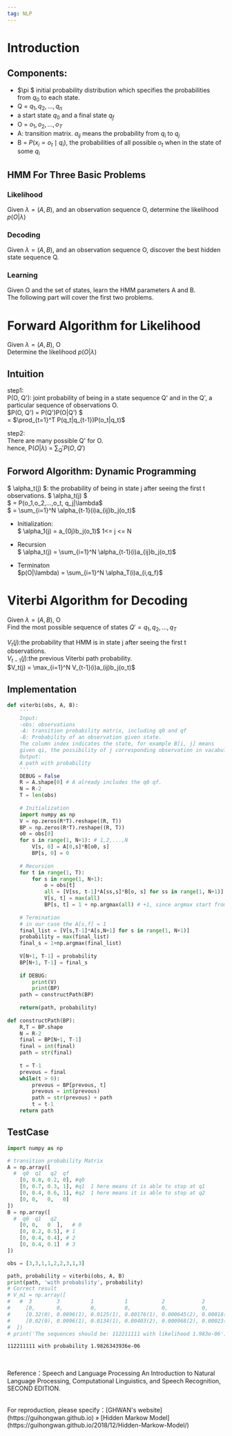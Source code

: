 ```yaml
---  
tag: NLP 
---
```


# Introduction
## Components:
- $\pi $ initial probability distribution which specifies the probabilities from $q_0$ to each state.
- Q = $q_1,q_2,...,q_n$
- a start state $q_0$ and a final state $q_f$
- O = $o_1,o_2,...,o_T$
- A: transition matrix. $a_{ij}$ means the probability from $q_i$ to $q_j$
- B = ${P({x_i=o_t} \mid {q_i})}$, the probabilities of all possible $o_t$ when in the state of some $q_i$

## HMM For Three Basic Problems
### Likelihood
Given $\lambda = (A, B)$, and an observation sequence O, determine the likelihood $p(O|\lambda)$
### Decoding
Given $\lambda = (A, B)$, and an observation sequence O, discover the best hidden state sequence Q.
### Learning
Given O and the set of states, learn the HMM parameters A and B.    
The following part will cover the first two problems.

# Forward Algorithm for Likelihood
Given $\lambda = (A, B)$, O    
Determine the likelihood $p(O|\lambda)$

## Intuition
step1:    
P(O, Q'): joint probability of being in a state sequence Q' and in the Q', a particular sequence of observations O.    
$P(O, Q') = P(Q')P(O|Q')  $  
= $\prod_{t=1}^T P(q_t|q_{t-1})P(o_t|q_t)$      
    
step2:    
There are many possible Q' for O.        
hence, P$(O|\lambda)$ = $\sum_Q' P(O,Q')$

## Forword Algorithm: Dynamic Programming
$ \alpha_t(j) $: the probability of being in state j after seeing the first t observations.
$ \alpha_t(j) $    
$ = P(o_1,o_2,...,o_t, q_j|\lambda$    
$ = \sum_{i=1}^N \alpha_{t-1}(i)a_{ij}b_j(o_t)$



- Initialization:    
$ \alpha_1(j) = a_{0j}b_j(o_1)$ 1<= j <= N

- Recursion    
$ \alpha_t(j) = \sum_{i=1}^N \alpha_{t-1}(i)a_{ij}b_j(o_t)$

- Terminaton    
$p(O|\lambda) = \sum_{i=1}^N \alpha_T(i)a_{i,q_f}$

# Viterbi Algorithm for Decoding
Given $\lambda = (A, B)$, O    
Find the most possible sequence of states $Q'= q_1, q_2,...,q_T$

$V_t(j)$:the probability that HMM is in state j after seeing the first t observations.     
$V_{t-1}(j)$:the previous Viterbi path probability.    
$V_t(j) = \max_{i=1}^N V_{t-1}(i)a_(ij)b_j(o_t)$

## Implementation


```python
def viterbi(obs, A, B):
    '''
    Input:
    -obs: observations
    -A: transition probability matrix, including q0 and qf
    -B: Probability of an observation given state.
    The column index indicates the state, for example B[i, j] means 
    given qi, the possibility of j corresponding observation in vacabulary.
    Output:
    A path with probability
    '''
    DEBUG = False
    R = A.shape[0] # A already includes the q0 qf.
    N = R-2
    T = len(obs)
    
    # Initialization
    import numpy as np
    V = np.zeros(R*T).reshape((R, T))
    BP = np.zeros(R*T).reshape((R, T))
    o0 = obs[0]
    for s in range(1, N+1): # 1,2,...,N
        V[s, 0] = A[0,s]*B[o0, s]
        BP[s, 0] = 0
    
    # Recursion
    for t in range(1, T):
        for s in range(1, N+1):
            o = obs[t]
            all = [V[ss, t-1]*A[ss,s]*B[o, s] for ss in range(1, N+1)]
            V[s, t] = max(all)
            BP[s, t] = 1 + np.argmax(all) # +1, since argmax start from 0
        
    # Termination
    # in our case the A[s,f] = 1
    final_list = [V[s,T-1]*A[s,N+1] for s in range(1, N+1)]
    probability = max(final_list)
    final_s = 1+np.argmax(final_list)
    
    V[N+1, T-1] = probability
    BP[N+1, T-1] = final_s
    
    if DEBUG:
        print(V)
        print(BP)
    path = constructPath(BP)
    
    return(path, probability)
    
def constructPath(BP):
    R,T = BP.shape
    N = R-2
    final = BP[N+1, T-1]
    final = int(final)
    path = str(final)
    
    t = T-1
    prevous = final
    while(t > 0):
        prevous = BP[prevous, t]
        prevous = int(prevous)
        path = str(prevous) + path
        t = t-1
    return path
```

## TestCase


```python
import numpy as np

# transition probability Matrix 
A = np.array([
  #  q0  q1   q2  qf
    [0, 0.8, 0.2, 0], #q0
    [0, 0.7, 0.3, 1], #q1  1 here means it is able to stop at q1
    [0, 0.4, 0.6, 1], #q2  1 here means it is able to stop at q2
    [0, 0,   0,   0]
])
B = np.array([
  #  q0  q1   q2
    [0, 0,   0  ],   # 0
    [0, 0.2, 0.5], # 1
    [0, 0.4, 0.4], # 2
    [0, 0.4, 0.1]  # 3 
])
```


```python
obs = [3,3,1,1,2,2,3,1,3]

path, probability = viterbi(obs, A, B)
print(path, 'with probability', probability)
# Correct result
# V_m1 = np.array([
#   #  3        3          1          1           2            2           3             1             3
#     [0,       0,         0,         0,          0,           0,          0,            0,            0],  #q0
#     [0.32(0), 0.0896(1), 0.0125(1), 0.00176(1), 0.000645(2), 0.00018(1), 5.058e-05(1), 7.081e-06(1), 1.983e-06(1)],  #q1
#     [0.02(0), 0.0096(1), 0.0134(1), 0.00403(2), 0.000968(2), 0.00023(2), 1.393e-05(2), 7.587e-06,    4.5512e-07]  #q2
#  ]) 
# print('The sequences should be: 112211111 with likelihood 1.983e-06')
```

    112211111 with probability 1.9826343936e-06

<br>

Reference：Speech and Language Processing An Introduction to Natural Language Processing, Computational Linguistics, and Speech Recognition, SECOND EDITION.

<br>
For reproduction, please specify：[GHWAN's website](https://guihongwan.github.io) » [Hidden Markow Model](https://guihongwan.github.io/2018/12/Hidden-Markow-Model/)
